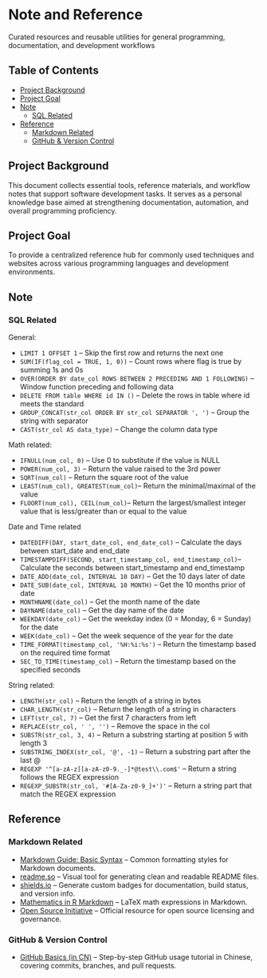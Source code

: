 # Note and Reference
Curated resources and reusable utilities for general programming, documentation, and development workflows

## Table of Contents
- [Project Background](#project-background)
- [Project Goal](#project-goal)
- [Note](#note)
  - [SQL Related](#sql-related)
- [Reference](#reference)
  - [Markdown Related](#markdown-related)
  - [GitHub & Version Control](#github--version-control)

## Project Background
This document collects essential tools, reference materials, and workflow notes that support software development tasks. It serves as a personal knowledge base aimed at strengthening documentation, automation, and overall programming proficiency.

## Project Goal
To provide a centralized reference hub for commonly used techniques and websites across various programming languages and development environments.

## Note

### SQL Related
General:
- `LIMIT 1 OFFSET 1` – Skip the first row and returns the next one
- `SUM(IF(flag_col = TRUE, 1, 0))` – Count rows where flag is true by summing 1s and 0s
- `OVER(ORDER BY date_col ROWS BETWEEN 2 PRECEDING AND 1 FOLLOWING)` – Window function preceding and following data
- `DELETE FROM table WHERE id IN ()` – Delete the rows in table where id meets the standard
- `GROUP_CONCAT(str_col ORDER BY str_col SEPARATOR ', ')` – Group the string with separator
- `CAST(str_col AS data_type)` – Change the column data type

Math related:
- `IFNULL(num_col, 0)` – Use 0 to substitute if the value is NULL
- `POWER(num_col, 3)` – Return the value raised to the 3rd power
- `SQRT(num_col)` – Return the square root of the value
- `LEAST(num_col), GREATEST(num_col)`– Return the minimal/maximal of the value
- `FLOORT(num_col), CEIL(num_col)`– Return the largest/smallest integer value that is less/greater than or equal to the value

Date and Time related
- `DATEDIFF(DAY, start_date_col, end_date_col)` – Calculate the days between start_date and end_date
- `TIMESTAMPDIFF(SECOND, start_timestamp_col, end_timestamp_col)`– Calculate the seconds between start_timestamp and end_timestamp
- `DATE_ADD(date_col, INTERVAL 10 DAY)` – Get the 10 days later of date
- `DATE_SUB(date_col, INTERVAL 10 MONTH)` – Get the 10 months prior of date
- `MONTHNAME(date_col)` – Get the month name of the date
- `DAYNAME(date_col)` – Get the day name of the date
- `WEEKDAY(date_col)` – Get the weekday index (0 = Monday, 6 = Sunday) for the date
- `WEEK(date_col)` – Get the week sequence of the year for the date
- `TIME_FORMAT(timestamp_col, '%H:%i:%s')` – Return the timestamp based on the required time format
- `SEC_TO_TIME(timestamp_col)` – Return the timestamp based on the specified seconds

String related:
- `LENGTH(str_col)` – Return the length of a string in bytes
- `CHAR_LENGTH(str_col)` – Return the length of a string in characters
- `LEFT(str_col, 7)` – Get the first 7 characters from left
- `REPLACE(str_col, ' ', '')` – Remove the space in the col
- `SUBSTR(str_col, 3, 4)` – Return a substring starting at position 5 with length 3
- `SUBSTRING_INDEX(str_col, '@', -1)` – Return a substring part after the last @
- `REGEXP '^[a-zA-z][a-zA-z0-9._-]*@test\\.com$'` – Return a string follows the REGEX expression
- `REGEXP_SUBSTR(str_col, '#[A-Za-z0-9_]+')'` – Return a string part that match the REGEX expression


## Reference

### Markdown Related
- [Markdown Guide: Basic Syntax](https://www.markdownguide.org/basic-syntax/) – Common formatting styles for Markdown documents.
- [readme.so](https://readme.so) – Visual tool for generating clean and readable README files.
- [shields.io](https://shields.io) – Generate custom badges for documentation, build status, and version info.
- [Mathematics in R Markdown](https://rpruim.github.io/s341/S19/from-class/MathinRmd.html) – LaTeX math expressions in Markdown.
- [Open Source Initiative](https://opensource.org) – Official resource for open source licensing and governance.

### GitHub & Version Control
- [GitHub Basics (in CN)](https://blog.csdn.net/u011296485/article/details/83717493) – Step-by-step GitHub usage tutorial in Chinese, covering commits, branches, and pull requests.
